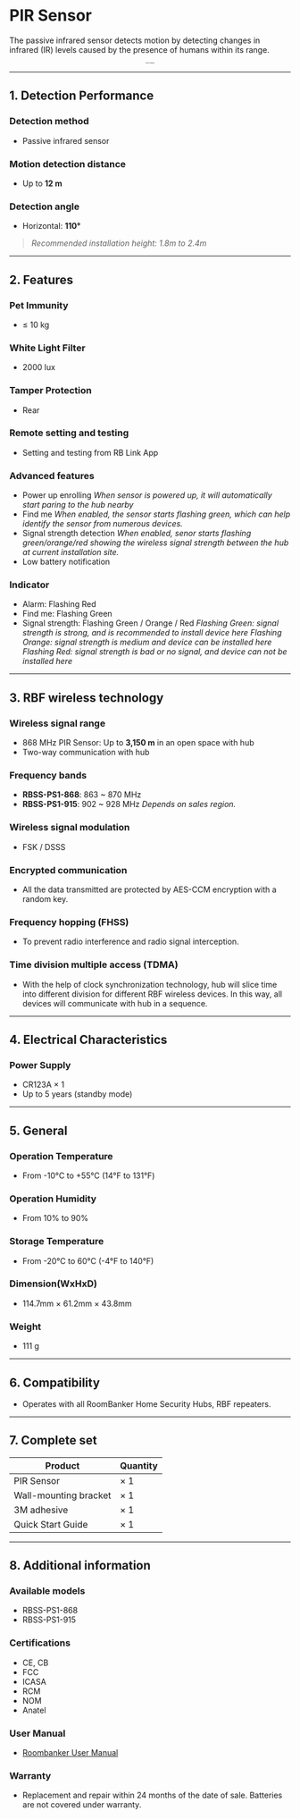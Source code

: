 # PIR Sensor

The passive infrared sensor detects motion by detecting changes in infrared (IR) levels caused by the presence of humans within its range.

<p align = "center">
<img src="https://dusunprj.oss-us-west-1.aliyuncs.com/roombanker/PIR-45%E4%BE%A7%E8%A7%86%E5%9B%BE.png" alt="PIR-45侧视图" style="zoom:15%;" />
</p>


------

## 1. Detection Performance

### Detection method

* Passive infrared sensor
### Motion detection distance

* Up to **12 m**

### Detection angle

* Horizontal: **110°**

> *Recommended installation height: 1.8m to 2.4m*

------

## 2. Features
### Pet Immunity

* ≤ 10 kg
### White Light Filter

* 2000 lux
### Tamper Protection

* Rear

### Remote setting and testing

* Setting and testing from RB Link App

### Advanced features

* Power up enrolling
  *When sensor is powered up, it will automatically start paring to the hub nearby*
* Find me
  *When enabled, the sensor starts flashing green, which can help identify the sensor from numerous devices.*
* Signal strength detection
  *When enabled, senor starts flashing green/orange/red showing the wireless signal strength between the hub at current installation site.* 
* Low battery notification

### Indicator

* Alarm: Flashing Red
* Find me: Flashing Green
* Signal strength: Flashing Green / Orange / Red
  *Flashing Green: signal strength is strong, and is recommended to install device here*
  *Flashing Orange: signal strength is medium and device can be installed here*
  *Flashing Red: signal strength is bad or no signal, and device can not be installed here*

------

## 3. RBF wireless technology

### Wireless signal range

* 868 MHz PIR Sensor: Up to **3,150 m** in an open space with hub
* Two-way communication with hub

### Frequency bands

* **RBSS-PS1-868**: 863 ~ 870 MHz
* **RBSS-PS1-915**: 902 ~ 928 MHz
  *Depends on sales region.*

### Wireless signal modulation

* FSK / DSSS

### Encrypted communication

* All the data transmitted are protected by AES-CCM encryption with a random key.

### Frequency hopping (FHSS)

* To prevent radio interference and radio signal interception.

### Time division multiple access (TDMA)

* With the help of clock synchronization technology, hub will slice time into different division for different RBF wireless devices. In this way, all devices will communicate with hub in a sequence.

------

## 4. Electrical Characteristics

### Power Supply

* CR123A × 1
* Up to 5 years (standby mode)

------

## 5. General

### Operation Temperature

* From -10°С to +55°С (14°F to 131°F)

### Operation Humidity

* From 10% to 90%

### Storage Temperature

* From -20°C to 60°C (-4°F to 140°F)

### Dimension(WxHxD)

* 114.7mm × 61.2mm × 43.8mm

### Weight

* 111 g

------

## 6. Compatibility

* Operates with all RoomBanker Home Security Hubs,  RBF repeaters.

------

## 7. Complete set

| Product               | Quantity |
| --------------------- | -------- |
| PIR Sensor            | × 1      |
| Wall-mounting bracket | × 1      |
| 3M adhesive           | × 1      |
| Quick Start Guide     | × 1      |



------

## 8. Additional information

### Available models

* RBSS-PS1-868
* RBSS-PS1-915

### Certifications

* CE, CB
* FCC
* ICASA
* RCM
* NOM
* Anatel



### User Manual

- [Roombanker User Manual](https://wiki.roombanker.com/user-manual)



### Warranty

* Replacement and repair within 24 months of the date of sale. Batteries are not covered under warranty.
